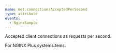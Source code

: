 ```yaml
---
name: net.connectionsAcceptedPerSecond
type: attribute
events:
  - NginxSample
---
```


Accepted client connections as requests per second.

For NGINX Plus systems.tems.
